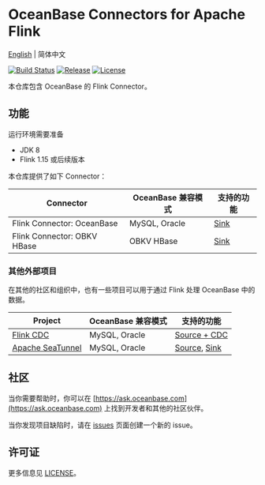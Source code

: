 # OceanBase Connectors for Apache Flink

[English](README.md) | 简体中文

[![Build Status](https://github.com/oceanbase/flink-connector-oceanbase/actions/workflows/build_main.yml/badge.svg?branch=main)](https://github.com/oceanbase/flink-connector-oceanbase/actions/workflows/build_main.yml)
[![Release](https://img.shields.io/github/release/oceanbase/flink-connector-oceanbase.svg)](https://github.com/oceanbase/flink-connector-oceanbase/releases)
[![License](https://img.shields.io/badge/license-Mulan%20PSL%20v2-green.svg)](LICENSE)

本仓库包含 OceanBase 的 Flink Connector。

## 功能

运行环境需要准备

- JDK 8
- Flink 1.15 或后续版本

本仓库提供了如下 Connector：

|          Connector          | OceanBase 兼容模式 |                       支持的功能                        |
|-----------------------------|----------------|----------------------------------------------------|
| Flink Connector: OceanBase  | MySQL, Oracle  | [Sink](docs/sink/flink-connector-oceanbase_cn.md)  |
| Flink Connector: OBKV HBase | OBKV HBase     | [Sink](docs/sink/flink-connector-obkv-hbase_cn.md) |

### 其他外部项目

在其他的社区和组织中，也有一些项目可以用于通过 Flink 处理 OceanBase 中的数据。

|                            Project                             | OceanBase 兼容模式 |                                                                      支持的功能                                                                       |
|----------------------------------------------------------------|----------------|--------------------------------------------------------------------------------------------------------------------------------------------------|
| [Flink CDC](https://github.com/ververica/flink-cdc-connectors) | MySQL, Oracle  | [Source + CDC](https://ververica.github.io/flink-cdc-connectors/master/content/connectors/oceanbase-cdc%28ZH%29.html)                            |
| [Apache SeaTunnel](https://github.com/apache/seatunnel)        | MySQL, Oracle  | [Source](https://seatunnel.apache.org/docs/connector-v2/source/OceanBase), [Sink](https://seatunnel.apache.org/docs/connector-v2/sink/OceanBase) |

## 社区

当你需要帮助时，你可以在 [https://ask.oceanbase.com](https://ask.oceanbase.com) 上找到开发者和其他的社区伙伴。

当你发现项目缺陷时，请在 [issues](https://github.com/oceanbase/flink-connector-oceanbase/issues) 页面创建一个新的 issue。

## 许可证

更多信息见 [LICENSE](LICENSE)。
